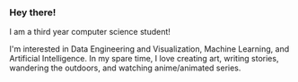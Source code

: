 ### Hey there!

I am a third year computer science student!

I'm interested in Data Engineering and Visualization, Machine Learning, and Artificial Intelligence. 
In my spare time, I love creating art, writing stories, wandering the outdoors, and watching anime/animated series.
